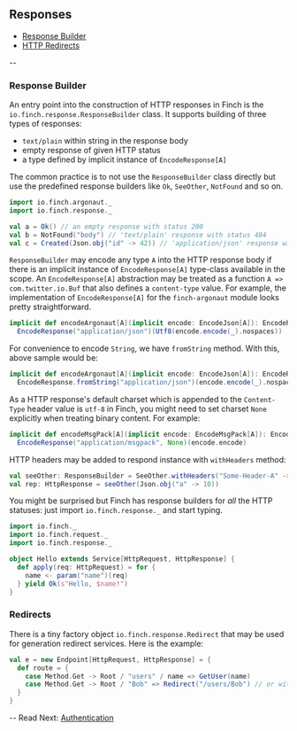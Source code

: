 ## Responses

* [Response Builder](response.md#response-builder)
* [HTTP Redirects](response.md#redirects)

--

### Response Builder

An entry point into the construction of HTTP responses in Finch is the `io.finch.response.ResponseBuilder` class. It
supports building of three types of responses:

* `text/plain` within string in the response body
* empty response of given HTTP status
* a type defined by implicit instance of `EncodeResponse[A]`

The common practice is to not use the `ResponseBuilder` class directly but use the predefined response builders like
`Ok`, `SeeOther`, `NotFound` and so on.

```scala
import io.finch.argonaut._
import io.finch.response._

val a = Ok() // an empty response with status 200
val b = NotFound("body") // 'text/plain' response with status 404
val c = Created(Json.obj("id" -> 42)) // 'application/json' response with status 201
```

`ResponseBuilder` may encode any type `A` into the HTTP response body if there is an implicit instance of
`EncodeResponse[A]` type-class available in the scope. An `EncodeResponse[A]` abstraction may be treated as a function
`A => com.twitter.io.Buf` that also defines a `content-type` value. For example, the implementation of `EncodeResponse[A]` for the
`finch-argonaut` module looks pretty straightforward.

```scala
implicit def encodeArgonaut[A](implicit encode: EncodeJson[A]): EncodeResponse[A] =
  EncodeResponse("application/json")(Utf8(encode.encode(_).nospaces))
```

For convenience to encode `String`, we have `fromString` method. With this, above sample would be:

```scala
implicit def encodeArgonaut[A](implicit encode: EncodeJson[A]): EncodeResponse[A] =
  EncodeResponse.fromString("application/json")(encode.encode(_).nospaces)
```

As a HTTP response's default charset which is appended to the `Content-Type` header value is `utf-8` in Finch, you might need to set charset `None` explicitly when treating binary content. For example:

```scala
implicit def encodeMsgPack[A](implicit encode: EncodeMsgPack[A]): EncodeRseponse[A] =
  EncodeResponse("application/msgpack", None)(encode.encode)
```

HTTP headers may be added to respond instance with `withHeaders` method:

```scala
val seeOther: ResponseBuilder = SeeOther.withHeaders("Some-Header-A" -> "a", "Some-Header-B" -> "b")
val rep: HttpResponse = seeOther(Json.obj("a" -> 10))
```

You might be surprised but Finch has response builders for _all_ the HTTP statuses: just import `io.finch.response._`
and start typing.

```scala
import io.finch._
import io.finch.request._
import io.finch.response._

object Hello extends Service[HttpRequest, HttpResponse] {
  def apply(req: HttpRequest) = for {
    name <- param("name")(req)
  } yield Ok(s"Hello, $name!")
}
```

### Redirects

There is a tiny factory object `io.finch.response.Redirect` that may be used for generation redirect services. Here is
the example:

```scala
val e = new Endpoint[HttpRequest, HttpResponse] = {
  def route = {
    case Method.Get -> Root / "users" / name => GetUser(name)
    case Method.Get -> Root / "Bob" => Redirect("/users/Bob") // or with path object
  }
}
```

--
Read Next: [Authentication](auth.md)
